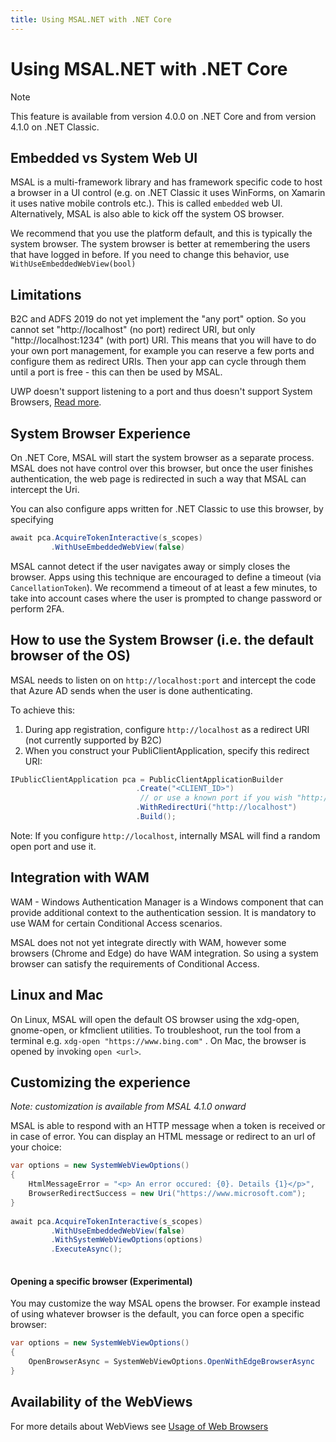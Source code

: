 ```yaml
---
title: Using MSAL.NET with .NET Core
---
```


# Using MSAL.NET with .NET Core

>[!NOTE]
>This feature is available from version 4.0.0 on .NET Core and from version 4.1.0 on .NET Classic. 

## Embedded vs System Web UI

MSAL is a multi-framework library and has framework specific code to host a browser in a UI control (e.g. on .NET Classic it uses WinForms, on Xamarin it uses native mobile controls etc.). This is called `embedded` web UI. 
Alternatively, MSAL is also able to kick off the system OS browser. 

We recommend that you use the platform default, and this is typically the system browser. The system browser is better at remembering the users that have logged in before. If you need to change this behavior, use `WithUseEmbeddedWebView(bool)`

## Limitations

B2C and ADFS 2019 do not yet implement the "any port" option. So you cannot set "http://localhost" (no port) redirect URI, but only "http://localhost:1234" (with port) URI. This means that you will have to do your own port management, for example you can reserve a few ports and configure them as redirect URIs. Then your app can cycle through them until a port is free - this can then be used by MSAL. 

UWP doesn't support listening to a port and thus doesn't support System Browsers, [Read more](https://github.com/AzureAD/microsoft-authentication-library-for-dotnet/wiki/MSAL.NET-uses-web-browser#uwp-does-not-use-the-system-webview).

## System Browser Experience

On .NET Core, MSAL will start the system browser as a separate process. MSAL does not have control over this browser, but once the user finishes authentication, the web page is redirected in such a way that MSAL can intercept the Uri. 

You can also configure apps written for .NET Classic to use this browser, by specifying

```csharp
await pca.AcquireTokenInteractive(s_scopes)
         .WithUseEmbeddedWebView(false)
```

MSAL cannot detect if the user navigates away or simply closes the browser. Apps using this technique are encouraged to define a timeout (via `CancellationToken`). We recommend a timeout of at least a few minutes, to take into account cases where the user is prompted to change password or perform 2FA.

## How to use the System Browser (i.e. the default browser of the OS)

MSAL needs to listen on on `http://localhost:port` and intercept the code that Azure AD  sends when the user is done authenticating. 

To achieve this: 

1. During app registration, configure `http://localhost` as a redirect URI (not currently supported by B2C)
2. When you construct your PubliClientApplication, specify this redirect URI:

```csharp
IPublicClientApplication pca = PublicClientApplicationBuilder
                            .Create("<CLIENT_ID>")
                             // or use a known port if you wish "http://localhost:1234"
                            .WithRedirectUri("http://localhost")  
                            .Build();
```

Note: If you configure `http://localhost`, internally MSAL will find a random open port and use it.

## Integration with WAM

WAM - Windows Authentication Manager is a Windows component that can provide additional context to the authentication session. It is mandatory to use WAM for certain Conditional Access scenarios.

MSAL does not not yet integrate directly with WAM, however some browsers (Chrome and Edge) do have WAM integration. So using a system browser can satisfy the requirements of Conditional Access.

## Linux and Mac ## 

On Linux, MSAL will open the default OS browser using the xdg-open, gnome-open, or kfmclient utilities. To troubleshoot, run the tool from a terminal e.g. `xdg-open "https://www.bing.com"`  .
On Mac, the browser is opened by invoking `open <url>`.

## Customizing the experience ##

_Note: customization is available from MSAL 4.1.0 onward_

MSAL is able to respond with an HTTP message when a token is received or in case of error. You can display an HTML message or redirect to an url of your choice: 

```csharp
var options = new SystemWebViewOptions() 
{
    HtmlMessageError = "<p> An error occured: {0}. Details {1}</p>",
    BrowserRedirectSuccess = new Uri("https://www.microsoft.com"); 
}
 
await pca.AcquireTokenInteractive(s_scopes)
         .WithUseEmbeddedWebView(false)
         .WithSystemWebViewOptions(options)
         .ExecuteAsync();
                           
```

#### Opening a specific browser (Experimental) ##

You may customize the way MSAL opens the browser. For example instead of using whatever browser is the default, you can force open a specific browser:

```csharp
var options = new SystemWebViewOptions() 
{
    OpenBrowserAsync = SystemWebViewOptions.OpenWithEdgeBrowserAsync
}
```

## Availability of the WebViews

For more details about WebViews see [Usage of Web Browsers](https://github.com/AzureAD/microsoft-authentication-library-for-dotnet/wiki/MSAL.NET-uses-web-browser)
